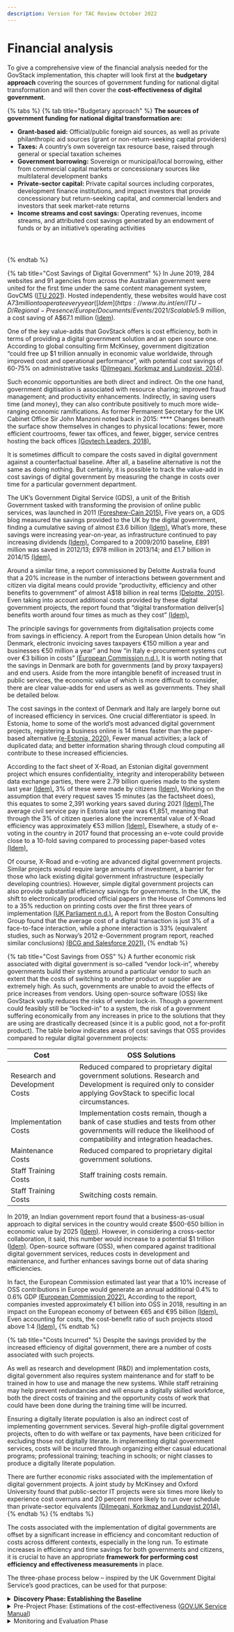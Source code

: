 ```yaml
---
description: Version for TAC Review October 2022
---
```


# Financial analysis

To give a comprehensive view of the financial analysis needed for the GovStack implementation, this chapter will look first at the **budgetary approach** covering the sources of government funding for national digital transformation and will then cover the **cost-effectiveness of digital government**.&#x20;

{% tabs %}
{% tab title="Budgetary approach" %}
**The sources of government funding for national digital transformation are:**

* **Grant-based aid:** Official/public foreign aid sources, as well as private philanthropic aid sources (grant or non-return-seeking capital providers)&#x20;
* **Taxes:** A country’s own sovereign tax resource base, raised through general or special taxation schemes&#x20;
* **Government borrowing:** Sovereign or municipal/local borrowing, either from commercial capital markets or concessionary sources like multilateral development banks&#x20;
* **Private-sector capital:** Private capital sources including corporates, development finance institutions, and impact investors that provide concessionary but return-seeking capital, and commercial lenders and investors that seek market-rate returns&#x20;
* **Income streams and cost savings:** Operating revenues, income streams, and attributed cost savings generated by an endowment of funds or by an initiative’s operating activities



<figure><img src="../../../.gitbook/assets/GetImage (12) (1).png" alt=""><figcaption></figcaption></figure>

<figure><img src="../../../.gitbook/assets/GetImage (13) (1).png" alt=""><figcaption></figcaption></figure>

<figure><img src="../../../.gitbook/assets/GetImage (14) (1).png" alt=""><figcaption></figcaption></figure>
{% endtab %}

{% tab title="Cost Savings of Digital Government" %}
In June 2019, 284 websites and 91 agencies from across the Australian government were united for the first time under the same content management system, GovCMS ([ITU 2021](https://www.itu.int/en/ITU-D/Regional-Presence/Europe/Documents/Events/2021/Scalable%20e-government%20solutions%20for%20developing%20countries/GovStack\_General%20Info\_v20210705\_ET4C.pdf)). Hosted independently, these websites would have cost A$73 million to operate every year  ([Idem](https://www.itu.int/en/ITU-D/Regional-Presence/Europe/Documents/Events/2021/Scalable%20e-government%20solutions%20for%20developing%20countries/GovStack\_General%20Info\_v20210705\_ET4C.pdf)). Integrated with GovCMS, they cost just A$5.9 million, a cost saving of A$67.1 million  ([Idem](https://www.itu.int/en/ITU-D/Regional-Presence/Europe/Documents/Events/2021/Scalable%20e-government%20solutions%20for%20developing%20countries/GovStack\_General%20Info\_v20210705\_ET4C.pdf)).

One of the key value-adds that GovStack offers is cost efficiency, both in terms of providing a digital government solution and an open source one. According to global consulting firm McKinsey, government digitization “could free up $1 trillion annually in economic value worldwide, through improved cost and operational performance”, with potential cost savings of 60-75% on administrative tasks ([Dilmegani, Korkmaz and Lundqvist, 2014](https://www.mckinsey.com/business-functions/mckinsey-digital/our-insights/public-sector-digitization-the-trillion-dollar-challenge)).

Such economic opportunities are both direct and indirect. On the one hand, government digitisation is associated with resource sharing; improved fraud management; and productivity enhancements. Indirectly, in saving users time (and money), they can also contribute positively to much more wide-ranging economic ramifications. As former Permanent Secretary for the UK Cabinet Office Sir John Manzoni noted back in 2015: **** Changes beneath the surface show themselves in changes to physical locations: fewer, more efficient courtrooms, fewer tax offices, and fewer, bigger, service centres hosting the back offices  [(Govtech Leaders, 2018).](https://www.govtechleaders.com/2018/07/03/government-digital-transformation-saving-costs-through-effective-digital-change/)&#x20;

It is sometimes difficult to compare the costs saved in digital government against a counterfactual baseline. After all, a baseline alternative is not the same as doing nothing. But certainly, it is possible to track the value-add in cost savings of digital government by measuring the change in costs over time for a particular government department. &#x20;

The UK’s Government Digital Service (GDS), a unit of the British Government tasked with transforming the provision of online public services, was launched in 2011 [(Foreshew-Cain 2015).](https://gds.blog.gov.uk/2015/10/23/how-digital-and-technology-transformation-saved-1-7bn-last-year/) Five years on, a GDS blog measured the savings provided to the UK by the digital government, finding a cumulative saving of almost £3.6 billion [(Idem).](https://gds.blog.gov.uk/2015/10/23/how-digital-and-technology-transformation-saved-1-7bn-last-year/) What’s more, these savings were increasing year-on-year, as infrastructure continued to pay increasing dividends [(Idem).](https://gds.blog.gov.uk/2015/10/23/how-digital-and-technology-transformation-saved-1-7bn-last-year/) Compared to a 2009/2010 baseline, £891 million was saved in 2012/13; £978 million in 2013/14; and £1.7 billion in 2014/15 [(Idem). ](https://gds.blog.gov.uk/2015/10/23/how-digital-and-technology-transformation-saved-1-7bn-last-year/)&#x20;

Around a similar time, a report commissioned by Deloitte Australia found that a 20% increase in the number of interactions between government and citizen via digital means could provide “productivity, efficiency and other benefits to government” of almost A$18 billion in real terms [(Deloitte, 2015)](https://www2.deloitte.com/content/dam/Deloitte/au/Documents/Economics/deloitte-au-economics-digital-government-transformation-230715.pdf). Even taking into account additional costs provided by these digital government projects, the report found that “digital transformation deliver\[s] benefits worth around four times as much as they cost” [(Idem).](https://www2.deloitte.com/content/dam/Deloitte/au/Documents/Economics/deloitte-au-economics-digital-government-transformation-230715.pdf)&#x20;

The principle savings for governments from digitalisation projects come from savings in efficiency. A report from the European Union details how “in Denmark, electronic invoicing saves taxpayers €150 million a year and businesses €50 million a year” and how “in Italy e-procurement systems cut over €3 billion in costs”  [(European Commission n.d.).](https://digital-strategy.ec.europa.eu/en/policies/egovernment) It is worth noting that the savings in Denmark are both for governments (and by proxy taxpayers) and end users. Aside from the more intangible benefit of increased trust in public services, the economic value of which is more difficult to consider, there are clear value-adds for end users as well as governments. They shall be detailed below.&#x20;

The cost savings in the context of Denmark and Italy are largely borne out of increased efficiency in services. One crucial differentiator is speed. In Estonia, home to some of the world’s most advanced digital government projects, registering a business online is 14 times faster than the paper-based alternative [(e-Estonia, 2020).](https://e-estonia.com/e-governance-saves-money-and-working-hours/) Fewer manual activities; a lack of duplicated data; and better information sharing through cloud computing all contribute to these increased efficiencies. &#x20;

According to the fact sheet of X-Road, an Estonian digital government project which ensures confidentiality, integrity and interoperability between data exchange parties, there were 2.79 billion queries made to the system last year [(Idem).](https://e-estonia.com/e-governance-saves-money-and-working-hours/) 3% of these were made by citizens  [(Idem).](https://e-estonia.com/e-governance-saves-money-and-working-hours/) Working on the assumption that every request saves 15 minutes (as the factsheet does), this equates to some 2,391 working years saved during 2021 [(Idem).](https://e-estonia.com/e-governance-saves-money-and-working-hours/)The average civil service pay in Estonia last year was €1,851, meaning that through the 3% of citizen queries alone the incremental value of X-Road efficiency was approximately  €53 million [(Idem).](https://e-estonia.com/e-governance-saves-money-and-working-hours/) Elsewhere, a study of e-voting in the country in 2017 found that processing an e-vote could provide close to a 10-fold saving compared to processing paper-based votes [(Idem).](https://e-estonia.com/e-governance-saves-money-and-working-hours/) &#x20;

Of course, X-Road and e-voting are advanced digital government projects. Similar projects would require large amounts of investment, a barrier for those who lack existing digital government infrastructure (especially developing countries). However, simple digital government projects can also provide substantial efficiency savings for governments. In the UK, the shift to electronically produced official papers in the House of Commons led to a 35% reduction on printing costs over the first three years of implementation [(UK Parliament n.d.).](https://www.parliament.uk/site-information/foi/foi-and-eir/commons-foi-disclosures/official-expenditure-/printing-costs-2019/) A report from the Boston Consulting Group found that the average cost of a digital transaction is just 3% of a face-to-face interaction, while a phone interaction is 33% (equivalent studies, such as Norway’s 2012 e-Government program report, reached similar conclusions) [(BCG and Salesforce 2021).](https://web-assets.bcg.com/bf/de/d2a310054cd8891fd7f8cd95452b/the-global-trust-imperative-salesforce-bcg-whitepaper.pdf)&#x20;
{% endtab %}

{% tab title="Cost Savings from OSS" %}
A further economic risk associated with digital government is so-called “vendor lock-in”, whereby governments build their systems around a particular vendor to such an extent that the costs of switching to another product or supplier are extremely high. As such, governments are unable to avoid the effects of price increases from vendors. Using open-source software (OSS) like GovStack vastly reduces the risks of vendor lock-in. Though a government could feasibly still be “locked-in” to a system, the risk of a government suffering economically from any increases in price to the solutions that they are using are drastically decreased (since it is a public good, not a for-profit product). The table below indicates areas of cost savings that OSS provides compared to regular digital government projects:&#x20;



| Cost                            | OSS Solutions                                                                                                                                                           |
| ------------------------------- | ----------------------------------------------------------------------------------------------------------------------------------------------------------------------- |
| Research and Development Costs  | Reduced compared to proprietary digital government solutions. Research and Development is required only to consider applying GovStack to specific local circumstances.  |
| Implementation Costs            | Implementation costs remain, though a bank of case studies and tests from other governments will reduce the likelihood of compatibility and integration headaches.      |
| Maintenance Costs               | Reduced compared to proprietary digital government solutions.                                                                                                           |
| Staff Training Costs            | Staff training costs remain.                                                                                                                                            |
| Staff Training Costs            | Switching costs remain.                                                                                                                                                 |



In 2019, an Indian government report found that a business-as-usual approach to digital services in the country would create $500-650 billion in economic value by 2025 ([Idem)](https://www.itu.int/en/ITU-D/Regional-Presence/Europe/Documents/Events/2021/Scalable%20e-government%20solutions%20for%20developing%20countries/GovStack\_General%20Info\_v20210705\_ET4C.pdf). However, in considering a cross-sector collaboration, it said, this number would increase to a potential $1 trillion ([Idem)](https://www.itu.int/en/ITU-D/Regional-Presence/Europe/Documents/Events/2021/Scalable%20e-government%20solutions%20for%20developing%20countries/GovStack\_General%20Info\_v20210705\_ET4C.pdf). Open-source software (OSS), when compared against traditional digital government services, reduces costs in development and maintenance, and further enhances savings borne out of data sharing efficiencies.&#x20;

In fact, the European Commission estimated last year that a 10% increase of OSS contributions in Europe would generate an annual additional 0.4% to 0.6% GDP [(European Commission 2022).](https://digital-strategy.ec.europa.eu/en/library/study-about-impact-open-source-software-and-hardware-technological-independence-competitiveness-and) According to the report, companies invested approximately €1 billion into OSS in 2018, resulting in an impact on the European economy of between €65 and €95 billion [(Idem).](https://digital-strategy.ec.europa.eu/en/library/study-about-impact-open-source-software-and-hardware-technological-independence-competitiveness-and) Even accounting for costs, the cost-benefit ratio of such projects stood above 1:4 [(Idem).](https://digital-strategy.ec.europa.eu/en/library/study-about-impact-open-source-software-and-hardware-technological-independence-competitiveness-and)&#x20;
{% endtab %}

{% tab title="Costs Incurred" %}
Despite the savings provided by the increased efficiency of digital government, there are a number of costs associated with such projects.&#x20;

As well as research and development (R\&D) and implementation costs, digital government also requires system maintenance and for staff to be trained in how to use and manage the new systems. While staff retraining may help prevent redundancies and will ensure a digitally skilled workforce, both the direct costs of training and the opportunity costs of work that could have been done during the training time will be incurred. &#x20;

Ensuring a digitally literate population is also an indirect cost of implementing government services. Several high-profile digital government projects, often to do with welfare or tax payments, have been criticized for excluding those not digitally literate. In implementing digital government services, costs will be incurred through organizing either casual educational programs; professional training; teaching in schools; or night classes to produce a digitally literate population. &#x20;

There are further economic risks associated with the implementation of digital government projects. A joint study by McKinsey and Oxford University found that public-sector IT projects were six times more likely to experience cost overruns and 20 percent more likely to run over schedule than private-sector equivalents [(Dilmegani, Korkmaz and Lundqvist 2014).](https://www.mckinsey.com/business-functions/mckinsey-digital/our-insights/public-sector-digitization-the-trillion-dollar-challenge) &#x20;
{% endtab %}
{% endtabs %}

The costs associated with the implementation of digital governments are offset by a significant increase in efficiency and concomitant reduction of costs across different contexts, especially in the long run. To estimate increases in efficiency and time savings for both governments and citizens, it is crucial to have an appropriate **framework for performing cost efficiency and effectiveness measurements** in place.&#x20;

The three-phase process below – inspired by the UK Government Digital Service’s good practices, can be used for that purpose:

<details>

<summary><strong>Discovery Phase: Establishing the Baseline</strong></summary>

1.  **Assessing the Current State of Play.**

    It is first necessary to define the specific problem that is aimed to be solved within your local and/or national community. It could be, for example:

    * poor user experiences that cause people to use less cost-effective channels
    * inefficient or time-consuming processes
    * legacy systems that need replacing&#x20;
2. **Estimating current costs, or deficit in benefits that you are attempting to do.** Despite their importance, contextual considerations and performance measurement are only indirectly associated with “estimating current costs, or deficit in benefits that you are attempting to do”.&#x20;

</details>

<details>

<summary>Pre-Project Phase: Estimations of the cost-effectiveness (<a href="https://www.gov.uk/service-manual/measuring-success/measuring-service-benefits">GOV.UK Service Manual</a>)</summary>

1. **Estimating Potential Benefit.**&#x20;

It can be helpful to break down these benefits into direct, indirect, and wider economic benefits and answer the following questions.&#x20;

* How much money do you expect to save?&#x20;
* Where are your direct savings? Direct savings include cashable benefits, or those changes that will directly result in your organization having more money to spend (through savings or additional revenues).&#x20;
* Where are your indirect savings? Indirect savings don’t necessarily lead to any immediate benefits, but instead prevent additional costs later down the lines (like additional procurement costs).&#x20;
* What are the wider economic benefits generated from the project? Wider benefits, often harder to quantify, include things like saving users time or increased user satisfaction.&#x20;

**2. Quantifying and Calculating Costs**&#x20;

When you’re estimating costs, think about the number of people you might need and their salary costs, whether you’ll need any non-civil servant support and any implementation costs, any additional infrastructure equipment (office space, for instance), training costs, overheads, research and development, and other relevant costs.

However, there are also indirect costs of implementing government services, like ensuring a digitally literate population. In implementing digital government services, costs will be incurred through organizing either casual educational programs, professional training, teaching in schools, or night classes to increase digital literacy rates.&#x20;

A good total estimation of total costs will allow you to work out the cost per transaction by dividing the total cost by the number of transactions.&#x20;

&#x20;**3. Performing a Sensitivity Analysis**&#x20;

Sensitivity Analysis relates to the human nature to overestimate things: a so-called “optimism bias”. It is important to be realistic about what benefits you can deliver given your budget and the amount of time you have.&#x20;

* In performing a sensitivity analysis, you should think about all possible outcomes. What would happen, for example, if take up of your service was as high or as low as it could conceivably be?&#x20;
* The second part of the analysis is challenging your assumptions. Estimating current costs and wider benefits might involve several assumptions. What contexts are they grounded in? What predictions do they make about the future, and what would happen if the future was actually different?&#x20;

</details>

<details>

<summary>Monitoring and Evaluation Phase</summary>

Work out the difference between the baseline figure that you identified during discovery and the estimate of how much you have been able to improve things by. &#x20;

The Digital Impact Alliance has[ developed a framework](https://procurement.dial.global/category-framework/) that can be adopted for this purpose. On a basic level:

1. Calculate the actual costs and benefits. From this figure, you can work out a cost-benefit ratio, return on investment, internal rate of return, net present value, and payback period.
2. Identify strengths and weaknesses of your implementation and iterate accordingly

</details>

